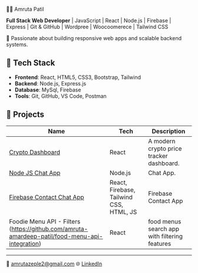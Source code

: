👩‍💻 Amruta Patil

**Full Stack Web Developer** | JavaScript | React | Node.js | Firebase | Express | Git & GitHub | Wordpree | Woocoomerece | Tailwind CSS

🚀 Passionate about building responsive web apps and scalable backend systems.

## 🔧 Tech Stack
- **Frontend**: React, HTML5, CSS3, Bootstrap, Tailwind
- **Backend**: Node.js, Express.js
- **Database**: MySql, Firebase
- **Tools**: Git, GitHub, VS Code, Postman

## 📂 Projects
| Name | Tech | Description |
|------|------|-------------|
| [Crypto Dashboard](https://github.com/amruta-amardeep-patil/Crypto-dashboard) | React | A modern crypto price tracker dashboard. |
| [Node JS Chat App](https://github.com/amruta-amardeep-patil/chat-app-nodejs) | Node.js | Chat App. |
| [Firebase Contact Chat App](https://github.com/amruta-amardeep-patil/firebase-chat-app) | React, Firebase, Tailwind CSS, HTML, JS | Firebase Contact App |
| Foodie Menu API - Filters (https://github.com/amruta-amardeep-patil/food-menu-api-integration) | React | food menus search app with filtering features

---

📧 amrutazeple2@gmail.com 
🌐 [LinkedIn](https://www.linkedin.com/in/amruta-zepale-1b33b11a3/)
